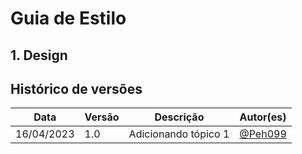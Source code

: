 # Guia de Estilo


## 1. Design


## Histórico de versões

Data | Versão | Descrição | Autor(es) 
---- | ----------- | ------ | ---------
16/04/2023 | 1.0 | Adicionando tópico 1| [@Peh099](https://github.com/Peh099)|

